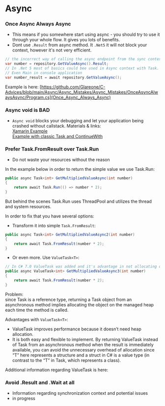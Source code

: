 # Async
### Once Async Always Async
* This means if you somewhere start using async - you should try to use it through your whole flow. It gives you lots of benefits.
* Dont use `.Result` from async method. It `.Net5` it will not block your context, however it's not very efficient.  
  
```csharp
// the incorrect way of calling the async endpoint from the sync context  
var number = repository.GetValueAsync().Result;  
// In .Net 5 most of basics could bee used in Async context with Task.  
// Even Main in console application  
var number_result = await repository.GetValueAsync();  
 ```

Example is here: [https://github.com/Glareone/C-Advices/blob/main/Async/Async_Mistakes/Async_Mistakes/OnceAsyncAlwaysAsync/Program.cs](Once_Async_Always_Async)

### Async void is BAD
* `Async void` blocks your debugging and let your application being crashed without callstack.
Materials & links:  
[Xamarin Example](https://johnthiriet.com/removing-async-void/)  
[Example with classic Task and ContinueWith](https://theburningmonk.com/2012/10/c-beware-of-async-void-in-your-code/)

### Prefer Task.FromResult over Task.Run
* Do not waste your resources without the reason
 
 In the example below in order to return the simple value we use Task.Run:  

```csharp
public async Task<int> GetMultipliedValueAsync(int number)
{
    return await Task.Run(() => number * 2);
}
```
 But behind the scenes Task.Run uses ThreadPool and utilizes the thread and system resources.  

In order to fix that you have several options:
* Transform it into simple `Task.FromResult`:  

```csharp
public async Task<int> GetMultipliedValueAsync2(int number)
{
    return await Task.FromResult(number * 2);
}
```

* Or even more. Use `ValueTask<T>`:  

```csharp
// In C# 7.0 ValueTask was added and it's advantage in not allocating object in a heap as an additional resources.
public async ValueTask<int> GetMultipliedValueAsync3(int number)
{
    return await Task.FromResult(number * 2);
}
```

Problem:  
since Task is a reference type, returning a Task object from an asynchronous method implies allocating the object on the managed heap each time the method is called.

Advantages with `ValueTask<T>`:
* ValueTask<T> improves performance because it doesn’t need heap allocation. 
* It is both easy and flexible to implement. By returning ValueTask<T> instead of Task<T> from an asynchronous method when the result is immediately available, you can avoid the unnecessary overhead of allocation since “T” here represents a structure and a struct in C# is a value type (in contrast to the “T” in Task<T>, which represents a class).

Additional information regarding ValueTask is here:

### Avoid .Result and .Wait at all
* Information regarding synchronization context and potential issues
* in progress


